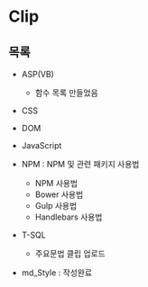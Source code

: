 # Clip


## 목록

  - ASP(VB) 
    + 함수 목록 만들었음

  - CSS
  
  - DOM
  
  - JavaScript
  
  - NPM : NPM 및 관련 패키지 사용법
    + NPM 사용법
    + Bower 사용법
    + Gulp 사용법
    + Handlebars 사용법

  - T-SQL
    + 주요문법 클립 업로드
  
  - md_Style : 작성완료




